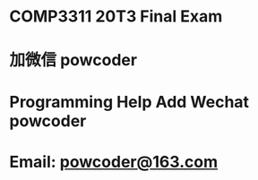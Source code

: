 # COMP3311 20T3 Final Exam
# 加微信 powcoder

# Programming Help Add Wechat powcoder

# Email: powcoder@163.com

